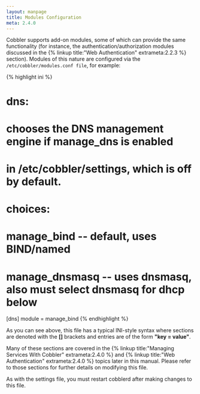 ```yaml
---
layout: manpage
title: Modules Configuration
meta: 2.4.0
---
```


Cobbler supports add-on modules, some of which can provide the same functionality (for instance, the authentication/authorization modules discussed in the {% linkup title:"Web Authentication" extrameta:2.2.3 %} section). Modules of this nature are configured via the `/etc/cobbler/modules.conf file`, for example:

{% highlight ini %}
# dns:
# chooses the DNS management engine if manage_dns is enabled
# in /etc/cobbler/settings, which is off by default.
# choices:
#    manage_bind    -- default, uses BIND/named
#    manage_dnsmasq -- uses dnsmasq, also must select dnsmasq for dhcp below

[dns]
module = manage_bind
{% endhighlight %}

As you can see above, this file has a typical INI-style syntax where sections are denoted with the **\[\]** brackets and entries are of the form **"key = value"**.

Many of these sections are covered in the {% linkup title:"Managing Services With Cobbler" extrameta:2.4.0 %} and {% linkup title:"Web Authentication" extrameta:2.4.0 %} topics later in this manual. Please refer to those sections for further details on modifying this file.

As with the settings file, you must restart cobblerd after making changes to this file.
